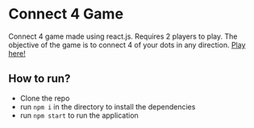 # Connect 4 Game

Connect 4 game made using react.js. Requires 2 players to play. The objective of the game is to connect 4 of your dots in any direction.
[Play here!](https://hjjinx.github.io/connect-4/)

## How to run?

- Clone the repo
- run `npm i` in the directory to install the dependencies
- run `npm start` to run the application
